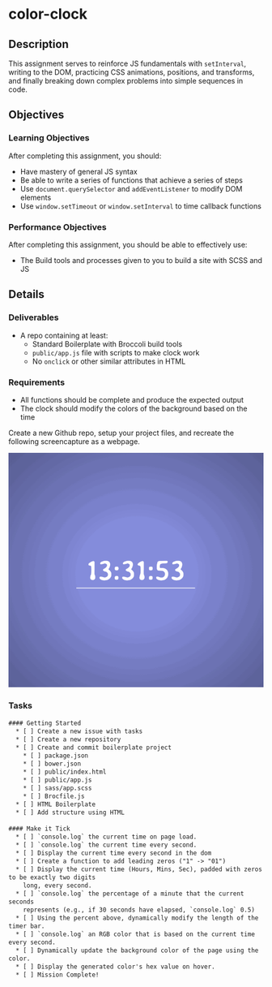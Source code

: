 # color-clock

## Description

This assignment serves to reinforce JS fundamentals with `setInterval`, writing to the DOM, practicing CSS animations, positions, and transforms, and finally breaking down complex problems into simple sequences in code.

## Objectives

### Learning Objectives

After completing this assignment, you should:

* Have mastery of general JS syntax
* Be able to write a series of functions that achieve a series of steps
* Use `document.querySelector` and `addEventListener` to modify DOM elements
* Use `window.setTimeout` or `window.setInterval` to time callback functions

### Performance Objectives

After completing this assignment, you should be able to effectively use:

* The Build tools and processes given to you to build a site with SCSS and JS

## Details

### Deliverables

* A repo containing at least:
    * Standard Boilerplate with Broccoli build tools
    * `public/app.js` file with scripts to make clock work
    * No `onclick` or other similar attributes in HTML

### Requirements

* All functions should be complete and produce the expected output
* The clock should modify the colors of the background based on the time

Create a new Github repo, setup your project files, and recreate the following screencapture as a webpage.

![](./clock.gif)

### Tasks

```
#### Getting Started
  * [ ] Create a new issue with tasks
  * [ ] Create a new repository
  * [ ] Create and commit boilerplate project
    * [ ] package.json
    * [ ] bower.json
    * [ ] public/index.html
    * [ ] public/app.js
    * [ ] sass/app.scss
    * [ ] Brocfile.js
  * [ ] HTML Boilerplate
  * [ ] Add structure using HTML

#### Make it Tick
  * [ ] `console.log` the current time on page load.
  * [ ] `console.log` the current time every second.
  * [ ] Display the current time every second in the dom
  * [ ] Create a function to add leading zeros ("1" -> "01")
  * [ ] Display the current time (Hours, Mins, Sec), padded with zeros to be exactly two digits
    long, every second.
  * [ ] `console.log` the percentage of a minute that the current seconds
    represents (e.g., if 30 seconds have elapsed, `console.log` 0.5)
  * [ ] Using the percent above, dynamically modify the length of the timer bar.
  * [ ] `console.log` an RGB color that is based on the current time every second.
  * [ ] Dynamically update the background color of the page using the color.
  * [ ] Display the generated color's hex value on hover.
  * [ ] Mission Complete!
```
